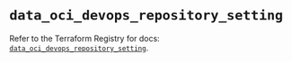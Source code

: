 # `data_oci_devops_repository_setting`

Refer to the Terraform Registry for docs: [`data_oci_devops_repository_setting`](https://registry.terraform.io/providers/oracle/oci/6.18.0/docs/data-sources/devops_repository_setting).
